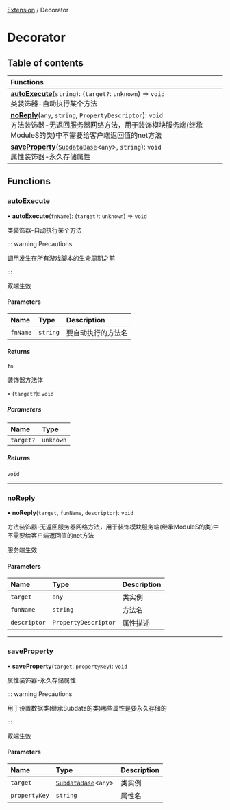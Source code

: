 [Extension](Extension.Extension.md) / Decorator

# Decorator <Badge type="tip" text="Namespace" /> <Score text="Decorator" />

## Table of contents

| Functions |
| :-----|
| **[autoExecute](Extension.Decorator.md#autoexecute)**(`string`): (`target?`: `unknown`) => `void` <br> 类装饰器-自动执行某个方法|
| **[noReply](Extension.Decorator.md#noreply)**(`any`, `string`, `PropertyDescriptor`): `void` <br> 方法装饰器-无返回服务器网络方法，用于装饰模块服务端(继承ModuleS的类)中不需要给客户端返回值的net方法|
| **[saveProperty](Extension.Decorator.md#saveproperty)**([`SubdataBase`](../classes/Extension.SubdataBase.md)<`any`\>, `string`): `void` <br> 属性装饰器-永久存储属性|

## Functions

### autoExecute <Score text="autoExecute" /> 

• **autoExecute**(`fnName`): (`target?`: `unknown`) => `void` <Badge type="tip" text="other" />

类装饰器-自动执行某个方法

::: warning Precautions

调用发生在所有游戏脚本的生命周期之前

:::

双端生效

#### Parameters

| Name | Type | Description |
| :------ | :------ | :------ |
| `fnName` | `string` |  要自动执行的方法名 |

#### Returns

`fn`

装饰器方法体

• (`target?`): `void`

##### Parameters

| Name | Type |
| :------ | :------ |
| `target?` | `unknown` |

##### Returns

`void`

___

### noReply <Score text="noReply" /> 

• **noReply**(`target`, `funName`, `descriptor`): `void` <Badge type="tip" text="other" />

方法装饰器-无返回服务器网络方法，用于装饰模块服务端(继承ModuleS的类)中不需要给客户端返回值的net方法

服务端生效

#### Parameters

| Name | Type | Description |
| :------ | :------ | :------ |
| `target` | `any` |  类实例 |
| `funName` | `string` |  方法名 |
| `descriptor` | `PropertyDescriptor` |  属性描述 |


___

### saveProperty <Score text="saveProperty" /> 

• **saveProperty**(`target`, `propertyKey`): `void` <Badge type="tip" text="other" />

属性装饰器-永久存储属性

::: warning Precautions

用于设置数据类(继承Subdata的类)哪些属性是要永久存储的

:::

双端生效

#### Parameters

| Name | Type | Description |
| :------ | :------ | :------ |
| `target` | [`SubdataBase`](../classes/Extension.SubdataBase.md)<`any`\> |  类实例 |
| `propertyKey` | `string` |  属性名 |

